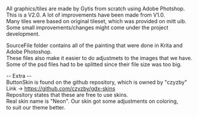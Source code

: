 All graphics/tiles are made by Gytis from scratch using Adobe Photshop.  
This is a V2.0. A lot of improvements have been made from V1.0.  
Many tiles were based on original tileset, which was provided on mitt uib.  
Some small improvements/changes might come under the project development.

SourceFile folder contains all of the painting that were done in Krita
and Adobe Photoshop.  
These files also make it easier to do adjustmets
to the images that we have.   
Some of the psd files had to be splitted
since their file size was too big.

-- Extra --  
ButtonSkin is found on the github repository, which is owned by "czyzby"  
Link -> https://github.com/czyzby/gdx-skins  
Repository states that these are free to use skins.  
Real skin name is "Neon". Our skin got some adjustments on coloring,  
to suit our theme better.